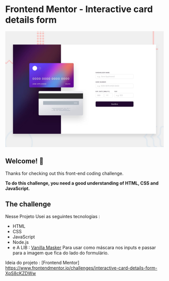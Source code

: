 # Frontend Mentor - Interactive card details form

![Design preview for the Interactive card details form coding challenge](./design/desktop-preview.jpg)

## Welcome! 👋

Thanks for checking out this front-end coding challenge.

**To do this challenge, you need a good understanding of HTML, CSS and JavaScript.**

## The challenge

Nesse Projeto Usei as seguintes tecnologias :
- HTML
- CSS
- JavaScript
- Node.js
- e A LIB : <a href="https://github.com/vanilla-masker/vanilla-masker">Vanilla Masker</a> Para usar como máscara nos inputs e passar para a imagem que fica do lado do formulário.


Ideia do projeto : [Frontend Mentor] https://www.frontendmentor.io/challenges/interactive-card-details-form-XpS8cKZDWw

